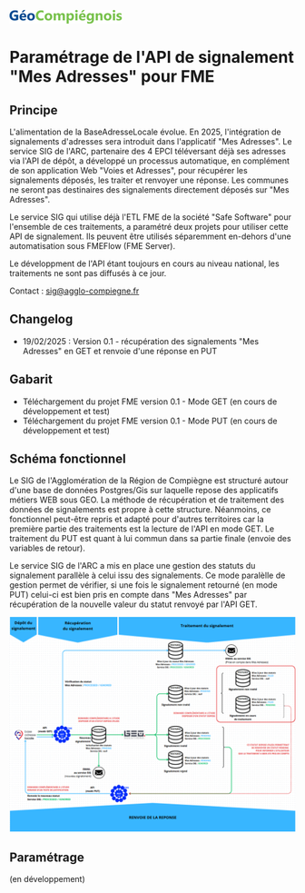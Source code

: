 ![picto](https://github.com/sigagglocompiegne/orga_gest_igeo/blob/master/doc/img/geocompiegnois_2020_reduit_v2.png)

# Paramétrage de l'API de signalement "Mes Adresses" pour FME #

## Principe

L'alimentation de la BaseAdresseLocale évolue. En 2025, l'intégration de signalements d'adresses sera introduit dans l'applicatif "Mes Adresses". Le service SIG de l'ARC, partenaire des 4 EPCI téléversant déjà ses adresses via l'API de dépôt, a développé un processus automatique, en complément de son application Web "Voies et Adresses", pour récupérer les signalements déposés, les traiter et renvoyer une réponse. Les communes ne seront pas destinaires des signalements directement déposés sur "Mes Adresses".

Le service SIG qui utilise déjà l'ETL FME de la société "Safe Software" pour l'ensemble de ces traitements, a paramétré deux projets pour utiliser cette API de signalement. Ils peuvent être utilisés séparemment en-dehors d'une automatisation sous FMEFlow (FME Server).

Le développment de l'API étant toujours en cours au niveau national, les traitements ne sont pas diffusés à ce jour.

Contact : sig@agglo-compiegne.fr

## Changelog

 * 19/02/2025 : Version 0.1 - récupération des signalements "Mes Adresses" en GET et renvoie d'une réponse en PUT
 
## Gabarit

- Téléchargement du projet FME version 0.1 - Mode GET (en cours de développement et test)
- Téléchargement du projet FME version 0.1 - Mode PUT (en cours de développement et test)

## Schéma fonctionnel

Le SIG de l'Agglomération de la Région de Compiègne est structuré autour d'une base de données Postgres/Gis sur laquelle repose des applicatifs métiers WEB sous GEO. La méthode de récupération et de traitement des données de signalements est propre à cette structure. Néanmoins, ce fonctionnel peut-être repris et adapté pour d'autres territoires car la première partie des traitements est la lecture de l'API en mode GET. Le traitement du PUT est quant à lui commun dans sa partie finale (envoie des variables de retour).

Le service SIG de l'ARC a mis en place une gestion des statuts du signalement parallèle à celui issu des signalements. Ce mode paralèlle de gestion permet de vérifier, si une fois le signalement retourné (en mode PUT) celui-ci est bien pris en compte dans "Mes Adresses" par récupération de la nouvelle valeur du statut renvoyé par l'API GET.

![schema](img/schema_fonctionnel_api_sign.png)

## Paramétrage

(en développement)
